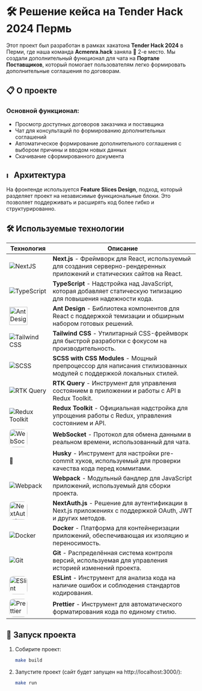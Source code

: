 # 🛠️ Решение кейса на Tender Hack 2024 Пермь

Этот проект был разработан в рамках хакатона **Tender Hack 2024** в Перми, где наша команда **Acmenra.hack** заняла 🥈 2-е место. Мы создали дополнительный функционал для чата на **Портале Поставщиков**, который помогает пользователям легко формировать дополнительные соглашения по договорам.

## 📋 О проекте

### Основной функционал:

- Просмотр доступных договоров заказчика и поставщика
- Чат для консультаций по формированию дополнительных соглашений
- Автоматическое формирование дополнительного соглашения с выбором причины и вводом новых данных
- Скачивание сформированного документа

## <img src="https://feature-sliced.design/img/brand/logo-primary.png" alt="Image 1" height="15"/> Архитектура

На фронтенде используется **Feature Slices Design**, подход, который разделяет проект на независимые функциональные блоки. Это позволяет поддерживать и расширять код более гибко и структурированно.

## 🛠 Используемые технологии

| Технология                                                                                                                | Описание                                                                                                                    |
| ------------------------------------------------------------------------------------------------------------------------- | --------------------------------------------------------------------------------------------------------------------------- |
| ![NextJS](https://skillicons.dev/icons?i=next)                                                                            | **Next.js** - Фреймворк для React, используемый для создания серверно-рендеренных приложений и статических сайтов на React. |
| ![TypeScript](https://skillicons.dev/icons?i=ts)                                                                          | **TypeScript** - Надстройка над JavaScript, которая добавляет статическую типизацию для повышения надежности кода.          |
| <img src="https://gw.alipayobjects.com/zos/rmsportal/KDpgvguMpGfqaHPjicRK.svg" alt="Ant Design" height="48"/>             | **Ant Design** - Библиотека компонентов для React с поддержкой темизации и обширным набором готовых решений.                |
| ![Tailwind CSS](https://skillicons.dev/icons?i=tailwind)                                                                  | **Tailwind CSS** - Утилитарный CSS-фреймворк для быстрой разработки с фокусом на производительность.                        |
| ![SCSS](https://skillicons.dev/icons?i=sass)                                                                              | **SCSS with CSS Modules** - Мощный препроцессор для написания стилизованных модулей с поддержкой локальных стилей.          |
| ![RTK Query](https://skillicons.dev/icons?i=redux)                                                                        | **RTK Query** - Инструмент для управления состоянием в приложении и работы с API в Redux Toolkit.                           |
| ![Redux Toolkit](https://skillicons.dev/icons?i=redux)                                                                    | **Redux Toolkit** - Официальная надстройка для упрощения работы с Redux, управления состоянием и API.                       |
| <img src="https://kims-rf.ru/wp-content/uploads/2022/03/1.png" style='border-radius: 10px;' alt="WebSocket" height="48"/> | **WebSocket** - Протокол для обмена данными в реальном времени, использованный для чата.                                    |
| 🐶                                                                                                                        | **Husky** - Инструмент для настройки pre-commit хуков, используемый для проверки качества кода перед коммитами.             |
| ![Webpack](https://skillicons.dev/icons?i=webpack)                                                                        | **Webpack** - Модульный бандлер для JavaScript приложений, используемый для сборки проекта.                                 |
| <img src="https://next-auth.js.org/img/logo/logo-sm.png" style='border-radius: 10px;' alt="NextAuth.js" height="48"/> | **NextAuth.js** - Решение для аутентификации в Next.js приложениях с поддержкой OAuth, JWT и других методов. |
| ![Docker](https://skillicons.dev/icons?i=docker) | **Docker** - Платформа для контейнеризации приложений, обеспечивающая их изоляцию и переносимость. |
| ![Git](https://skillicons.dev/icons?i=git) | **Git** - Распределённая система контроля версий, используемая для управления историей изменений проекта. |
| <img src="https://www.svgrepo.com/show/373588/eslint2.svg" style='border-radius: 10px;' alt="ESlint" height="48"/>        | **ESLint** - Инструмент для анализа кода на наличие ошибок и соблюдения стандартов кодирования.                             |
| <img src="https://prettier.io/icon.png" style='border-radius: 10px;' alt="Prettier" height="48"/>                         | **Prettier** - Инструмент для автоматического форматирования кода по единому стилю.                                         |

## 🚀 Запуск проекта

1. Собирите проект:
   ```bash
   make build
   ```
2. Запустите проект (сайт будет запущен на http://localhost:3000/):
   ```bash
   make run
   ```